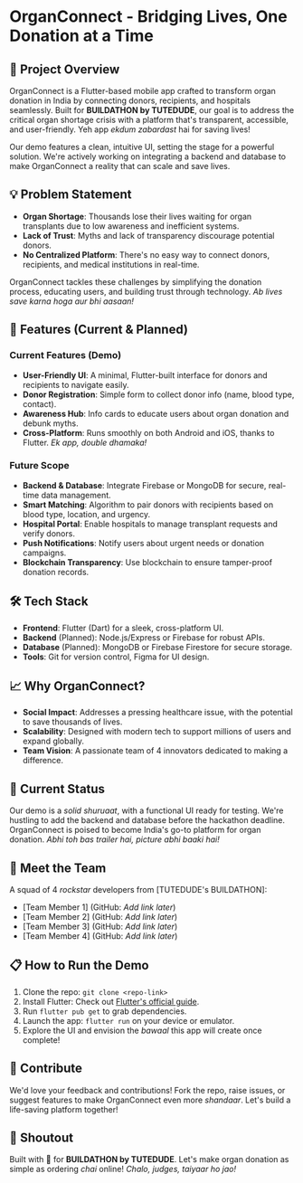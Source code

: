 OrganConnect - Bridging Lives, One Donation at a Time
=====================================================

🚀 Project Overview
-------------------

OrganConnect is a Flutter-based mobile app crafted to transform organ donation in India by connecting donors, recipients, and hospitals seamlessly. Built for **BUILDATHON by TUTEDUDE**, our goal is to address the critical organ shortage crisis with a platform that's transparent, accessible, and user-friendly. Yeh app *ekdum zabardast* hai for saving lives!

Our demo features a clean, intuitive UI, setting the stage for a powerful solution. We're actively working on integrating a backend and database to make OrganConnect a reality that can scale and save lives.

💡 Problem Statement
--------------------

-   **Organ Shortage**: Thousands lose their lives waiting for organ transplants due to low awareness and inefficient systems.
-   **Lack of Trust**: Myths and lack of transparency discourage potential donors.
-   **No Centralized Platform**: There's no easy way to connect donors, recipients, and medical institutions in real-time.

OrganConnect tackles these challenges by simplifying the donation process, educating users, and building trust through technology. *Ab lives save karna hoga aur bhi aasaan!*

🌟 Features (Current & Planned)
-------------------------------

### Current Features (Demo)

-   **User-Friendly UI**: A minimal, Flutter-built interface for donors and recipients to navigate easily.
-   **Donor Registration**: Simple form to collect donor info (name, blood type, contact).
-   **Awareness Hub**: Info cards to educate users about organ donation and debunk myths.
-   **Cross-Platform**: Runs smoothly on both Android and iOS, thanks to Flutter. *Ek app, double dhamaka!*

### Future Scope

-   **Backend & Database**: Integrate Firebase or MongoDB for secure, real-time data management.
-   **Smart Matching**: Algorithm to pair donors with recipients based on blood type, location, and urgency.
-   **Hospital Portal**: Enable hospitals to manage transplant requests and verify donors.
-   **Push Notifications**: Notify users about urgent needs or donation campaigns.
-   **Blockchain Transparency**: Use blockchain to ensure tamper-proof donation records.

🛠️ Tech Stack
--------------

-   **Frontend**: Flutter (Dart) for a sleek, cross-platform UI.
-   **Backend** (Planned): Node.js/Express or Firebase for robust APIs.
-   **Database** (Planned): MongoDB or Firebase Firestore for secure storage.
-   **Tools**: Git for version control, Figma for UI design.

📈 Why OrganConnect?
--------------------

-   **Social Impact**: Addresses a pressing healthcare issue, with the potential to save thousands of lives.
-   **Scalability**: Designed with modern tech to support millions of users and expand globally.
-   **Team Vision**: A passionate team of 4 innovators dedicated to making a difference.

🚧 Current Status
-----------------

Our demo is a *solid shuruaat*, with a functional UI ready for testing. We're hustling to add the backend and database before the hackathon deadline. OrganConnect is poised to become India's go-to platform for organ donation. *Abhi toh bas trailer hai, picture abhi baaki hai!*

👥 Meet the Team
----------------

A squad of 4 *rockstar* developers from [TUTEDUDE's BUILDATHON]:

-   [Team Member 1] (GitHub: *Add link later*)
-   [Team Member 2] (GitHub: *Add link later*)
-   [Team Member 3] (GitHub: *Add link later*)
-   [Team Member 4] (GitHub: *Add link later*)

📋 How to Run the Demo
----------------------

1.  Clone the repo: `git clone <repo-link>`
2.  Install Flutter: Check out [Flutter's official guide](https://flutter.dev/docs/get-started/install).
3.  Run `flutter pub get` to grab dependencies.
4.  Launch the app: `flutter run` on your device or emulator.
5.  Explore the UI and envision the *bawaal* this app will create once complete!

🤝 Contribute
-------------

We'd love your feedback and contributions! Fork the repo, raise issues, or suggest features to make OrganConnect even more *shandaar*. Let's build a life-saving platform together!

📢 Shoutout
-----------

Built with 💖 for **BUILDATHON by TUTEDUDE**. Let's make organ donation as simple as ordering *chai* online! *Chalo, judges, taiyaar ho jao!*
